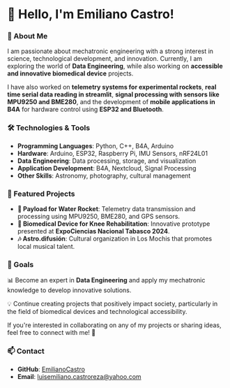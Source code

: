 # 👋 Hello, I'm Emiliano Castro!

### 🚀 About Me
I am passionate about mechatronic engineering with a strong interest in science, technological development, and innovation. Currently, I am exploring the world of **Data Engineering**, while also working on **accessible and innovative biomedical device** projects.

I have also worked on **telemetry systems for experimental rockets**, **real time serial data reading in streamlit**, **signal processing with sensors like MPU9250 and BME280**, and the development of **mobile applications in B4A** for hardware control using **ESP32 and Bluetooth**.

### 🛠️ Technologies & Tools
- **Programming Languages**: Python, C++, B4A, Arduino
- **Hardware**: Arduino, ESP32, Raspberry Pi, IMU Sensors, nRF24L01
- **Data Engineering**: Data processing, storage, and visualization
- **Application Development**: B4A, Nextcloud, Signal Processing
- **Other Skills**: Astronomy, photography, cultural management

### 📌 Featured Projects
- **🚀 Payload for Water Rocket**: Telemetry data transmission and processing using MPU9250, BME280, and GPS sensors.
- **🤖 Biomedical Device for Knee Rehabilitation**: Innovative prototype presented at **ExpoCiencias Nacional Tabasco 2024**.
- **🎶 Astro.difusión**: Cultural organization in Los Mochis that promotes local musical talent.

### 🎯 Goals
📊 Become an expert in **Data Engineering** and apply my mechatronic knowledge to develop innovative solutions.

💡 Continue creating projects that positively impact society, particularly in the field of biomedical devices and technological accessibility.

If you're interested in collaborating on any of my projects or sharing ideas, feel free to connect with me! 🚀

### 📫 Contact
- **GitHub**: [EmilianoCastro](https://github.com/Humol-e)
- **Email**: luisemiliano.castroreza@yahoo.com

